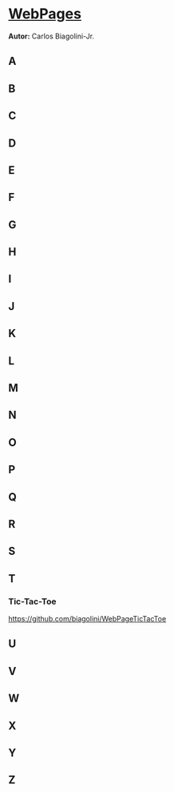 # <u>WebPages</u>
**Autor:** Carlos Biagolini-Jr.

## A

## B

## C

## D

## E

## F

## G

## H

## I

## J

## K

## L

## M

## N

## O

## P

## Q

## R

## S

## T
### Tic-Tac-Toe
https://github.com/biagolini/WebPageTicTacToe

## U

## V

## W

## X 

## Y 

## Z
